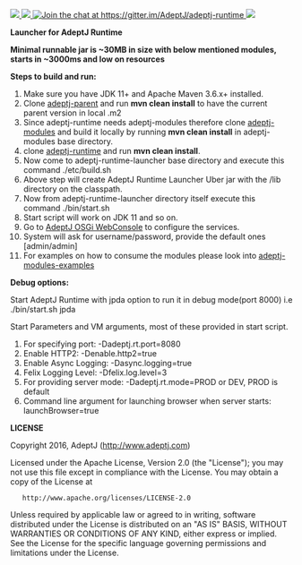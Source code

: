 <p>

  <a href="http://www.apache.org/licenses/LICENSE-2.0">
   <img src="https://img.shields.io/badge/license-Apache%202-blue.svg">  
  </a>

  <a href="https://docs.osgi.org/specification/#release-8">
   <img src="https://img.shields.io/badge/OSGi-R8-orange?style=flat">
  </a>

  <a href="https://gitter.im/AdeptJ/adeptj-runtime?utm_source=badge&amp;utm_medium=badge&amp;utm_campaign=pr-badge&amp;utm_content=badge">
    <img src="https://camo.githubusercontent.com/64af58db769a4ad81ae61fac30422b835f495326/68747470733a2f2f6261646765732e6769747465722e696d2f41646570744a2f61646570746a2d72756e74696d652e737667" alt="Join the chat at https://gitter.im/AdeptJ/adeptj-runtime" data-canonical-src="https://badges.gitter.im/AdeptJ/adeptj-runtime.svg" style="max-width:100%;">
  </a>

  <a href="https://twitter.com/_AdeptJ">
     <img src="https://img.shields.io/badge/twitter-AdeptJ-f08d1c.svg?style=social&style=flat"> 
  </a>

</p>

**Launcher for AdeptJ Runtime**

**Minimal runnable jar is ~30MB in size with below mentioned modules, starts in ~3000ms and low on resources**

**Steps to build and run:**

1. Make sure you have JDK 11+ and Apache Maven 3.6.x+ installed.
2. Clone [adeptj-parent](https://github.com/AdeptJ/adeptj-parent) and run **mvn clean install** to have the current parent version in local .m2
3. Since adeptj-runtime needs adeptj-modules therefore clone [adeptj-modules](https://github.com/AdeptJ/adeptj-modules) and build it locally by running **mvn clean install** in adeptj-modules base directory.
4. clone [adeptj-runtime](https://github.com/AdeptJ/adeptj-runtime) and run **mvn clean install**.
5. Now come to adeptj-runtime-launcher base directory and execute this command ./etc/build.sh
6. Above step will create AdeptJ Runtime Launcher Uber jar with the /lib directory on the classpath.
7. Now from adeptj-runtime-launcher directory itself execute this command ./bin/start.sh
8. Start script will work on JDK 11 and so on.
9. Go to [AdeptJ OSGi WebConsole](http://localhost:8080/system/console) to configure the services.
10. System will ask for username/password, provide the default ones [admin/admin]
11. For examples on how to consume the modules please look into [adeptj-modules-examples](https://github.com/AdeptJ/adeptj-modules-examples)

**Debug options:**

Start AdeptJ Runtime with jpda option to run it in debug mode(port 8000) i.e ./bin/start.sh jpda

Start Parameters and VM arguments, most of these provided in start script.

1. For specifying port: -Dadeptj.rt.port=8080
2. Enable HTTP2: -Denable.http2=true
3. Enable Async Logging: -Dasync.logging=true
4. Felix Logging Level: -Dfelix.log.level=3
5. For providing server mode: -Dadeptj.rt.mode=PROD or DEV, PROD is default
6. Command line argument for launching browser when server starts: launchBrowser=true

**LICENSE**

Copyright 2016, AdeptJ (http://www.adeptj.com)

Licensed under the Apache License, Version 2.0 (the "License");
you may not use this file except in compliance with the License.
You may obtain a copy of the License at

       http://www.apache.org/licenses/LICENSE-2.0

Unless required by applicable law or agreed to in writing, software
distributed under the License is distributed on an "AS IS" BASIS,
WITHOUT WARRANTIES OR CONDITIONS OF ANY KIND, either express or implied.
See the License for the specific language governing permissions and
limitations under the License.



